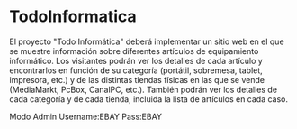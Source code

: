 # TodoInformatica
El proyecto "Todo Informática" deberá implementar un sitio web en el que se muestre información sobre diferentes artículos de equipamiento informático. 
Los visitantes podrán ver los detalles de cada artículo y encontrarlos en función de su categoría (portátil, sobremesa, tablet, impresora, etc.) y 
de las distintas tiendas físicas en las que se vende (MediaMarkt, PcBox, CanalPC, etc.). 
También podrán ver los detalles de cada categoría y de cada tienda, incluida la lista de artículos en cada caso.


Modo Admin
Username:EBAY
Pass:EBAY
